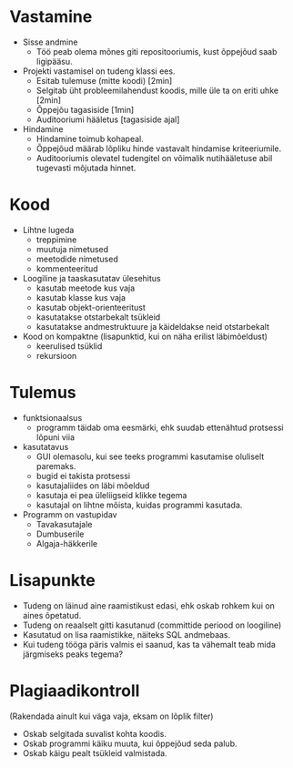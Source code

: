 # Vastamine

- Sisse andmine
  - Töö peab olema mõnes giti repositooriumis, kust õppejõud saab ligipääsu.
- Projekti vastamisel on tudeng klassi ees.
  - Esitab tulemuse (mitte koodi) [2min]
  - Selgitab üht probleemilahendust koodis, mille üle ta on eriti uhke [2min]
  - Õppejõu tagasiside [1min]
  - Auditooriumi hääletus [tagasiside ajal]
- Hindamine
  - Hindamine toimub kohapeal.
  - Õppejõud määrab lõpliku hinde vastavalt hindamise kriteeriumile.
  - Auditooriumis olevatel tudengitel on võimalik nutihääletuse abil tugevasti mõjutada hinnet.

# Kood

- Lihtne lugeda
  - treppimine
  - muutuja nimetused
  - meetodide nimetused
  - kommenteeritud
- Loogiline ja taaskasutatav ülesehitus
  - kasutab meetode kus vaja
  - kasutab klasse kus vaja
  - kasutab objekt-orienteeritust
  - kasutatakse otstarbekalt tsükleid
  - kasutatakse andmestruktuure ja käideldakse neid otstarbekalt
- Kood on kompaktne (lisapunktid, kui on näha erilist läbimõeldust)
  - keerulised tsüklid
  - rekursioon

# Tulemus

- funktsionaalsus
  - programm täidab oma eesmärki, ehk suudab ettenähtud protsessi lõpuni viia
- kasutatavus
  - GUI olemasolu, kui see teeks programmi kasutamise oluliselt paremaks.
  - bugid ei takista protsessi
  - kasutajaliides on läbi mõeldud
  - kasutaja ei pea üleliigseid klikke tegema
  - kasutajal on lihtne mõista, kuidas programmi kasutada.
- Programm on vastupidav
  - Tavakasutajale
  - Dumbuserile
  - Algaja-häkkerile

# Lisapunkte

- Tudeng on läinud aine raamistikust edasi, ehk oskab rohkem kui on aines õpetatud.
- Tudeng on reaalselt gitti kasutanud (committide periood on loogiline)
- Kasutatud on lisa raamistikke, näiteks SQL andmebaas.
- Kui tudeng tööga päris valmis ei saanud, kas ta vähemalt teab mida järgmiseks peaks tegema?

# Plagiaadikontroll

(Rakendada ainult kui väga vaja, eksam on lõplik filter)

- Oskab selgitada suvalist kohta koodis.
- Oskab programmi käiku muuta, kui õppejõud seda palub.
- Oskab käigu pealt tsükleid valmistada.
